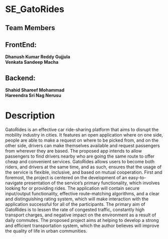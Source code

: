 # SE_GatoRides
## Team Members
## FrontEnd:
**Dhanush Kumar Reddy Gujjula**   
**Venkata Sandeep Macha**
## Backend:
**Shahid Shareef Mohammad**   
**Hareendra Sri Nag Nerusu**
# Description
GatoRides is an effective car ride-sharing platform that aims to disrupt the mobility industry in cities. It features an open application where on one side, people are able to make a request on where to be picked from, and on the other side, drivers can make themselves available and request passengers from wherever they are based.
The proposed app intends to allow passengers to find drivers nearby who are going the same route to offer cheap and convenient services. GatoRides allows users to become both riders, and drivers at the same time, and as such, ensures that the usage of the service is flexible, inclusive, and based on mutual cooperation.
First and foremost, the project is centered on the development of an easy-to-navigate presentation of the service’s primary functionality, which involves looking for or providing rides. The application will contain secure input/output functionality, effective route-matching algorithms, and a clear and distinguishing rating system, which will make interaction with the application successful for all of the participants.
The primary aim of GatoRides is to lessen the rate of congested traffic, constantly high transport charges, and negative impact on the environment as a result of daily commutes. The proposed project aims at helping to develop a strong and efficient transportation system, which the author believes will improve the quality of life in urban communities.
